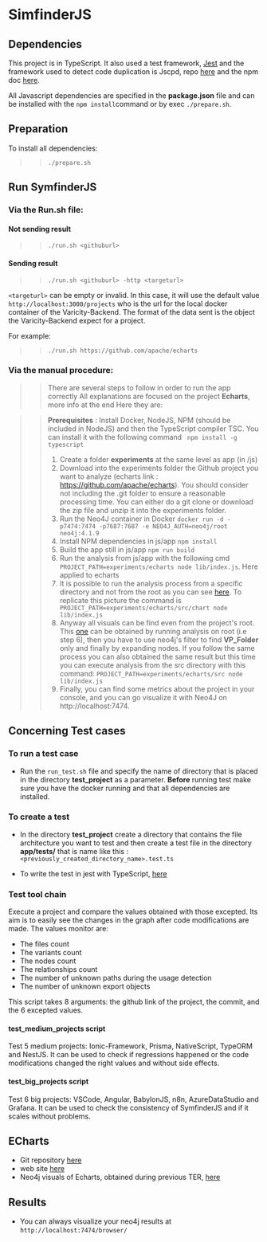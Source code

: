 # SimfinderJS

## Dependencies

This project is in TypeScript.
It also used a test framework, [Jest](https://jestjs.io/fr/) and the framework used to detect code duplication is Jscpd, repo [here](https://github.com/kucherenko/jscpd) and the npm doc [here](https://www.npmjs.com/package/jscpd).

All Javascript dependencies are specified in the **package.json** file and can be installed with the ```npm install```command or by exec ```./prepare.sh```.

## Preparation

To install all dependencies:

>>```./prepare.sh```


## Run SymfinderJS

### Via the Run.sh file:

#### Not sending result 

>>```./run.sh <githuburl>```

#### Sending result

>>```./run.sh <githuburl> -http <targeturl>```

``<targeturl>`` can be empty or invalid. In this case, it will use the default value ``http://localhost:3000/projects`` who is the url for the local docker container of the Varicity-Backend.
The format of the data sent is the object the Varicity-Backend expect for a project. 

For example:

>>```./run.sh https://github.com/apache/echarts```

### Via the manual procedure:

>> There are several steps to follow in order to run the app correctly
>> All explanations are focused on the project **Echarts**, more info at the end
>> Here they are:

>> **Prerequisites** : Install Docker, NodeJS, NPM (should be included in NodeJS) and then the TypeScript compiler TSC. You can install it with the following command ``` npm install -g typescript```
>> 1. Create a folder **experiments** at the same level as app (in /js)
>> 2. Download into the experiments folder the Github project you want to analyze (echarts link : https://github.com/apache/echarts). You should consider not including the .git folder to ensure a reasonable processing time. You can either do a git clone or download the zip file and unzip it into the experiments folder.
>> 3. Run the Neo4J container in Docker ``` docker run -d -p7474:7474 -p7687:7687 -e NEO4J_AUTH=neo4j/root neo4j:4.1.9 ```
>> 4. Install NPM dependencies in js/app ``` npm install ```
>> 5. Build the app still in js/app ``` npm run build ```
>> 6. Run the analysis from js/app with the following cmd ``` PROJECT_PATH=experiments/echarts node lib/index.js```. Here applied to echarts </br>
>> 7. It is possible to run the analysis process from a specific directory and not from the root as you can see [here](https://github.com/DeathStar3-projects/symfinder-js-ter-m1/blob/main/js/neo4J%20analysis%20results/ECharts/echart-chart_analysis.png). To replicate this picture the command is ``` PROJECT_PATH=experiments/echarts/src/chart node lib/index.js```
>> 8. Anyway all visuals can be find even from the project's root. This [one](https://github.com/DeathStar3-projects/symfinder-js-ter-m1/blob/main/js/neo4J%20analysis%20results/ECharts/echarts_vp_folders.png) can be obtained by running analysis on root (i.e step 6), then you have to use neo4j's filter to find **VP_Folder** only and finally by expanding nodes. If you follow the same process you can also obtained the same result but this time you can execute analysis from the src directory with this command: ```PROJECT_PATH=experiments/echarts/src node lib/index.js```
>> 9. Finally, you can find some metrics about the project in your console, and you can go visualize it with Neo4J on http://localhost:7474.

## Concerning Test cases

### To run a test case

- Run the ``` run_test.sh ``` file and specify the name of directory that is placed in the directory **test_project** as a parameter. **Before** running test make sure you have the docker running and that all dependencies are installed.

### To create a test

- In the directory **test_project** create a directory that contains the file architecture you want to test and then create a test file in the directory **app/tests/** that is name like this : ```<previously_created_directory_name>.test.ts```

- To write the test in jest with TypeScript, [here](https://jestjs.io/docs/getting-started#using-typescript)

### Test tool chain

Execute a project and compare the values obtained with those excepted. Its aim is to easily see the changes in the graph after code modifications are made.
The values monitor are:
- The files count
- The variants count
- The nodes count
- The relationships count
- The number of unknown paths during the usage detection
- The number of unknown export objects

This script takes 8 arguments: the github link of the project, the commit, and the 6 excepted values.

#### test_medium_projects script
Test 5 medium projects: Ionic-Framework, Prisma, NativeScript, TypeORM and NestJS. It can be used to check if regressions happened or the code modifications changed the right values and without side effects.


#### test_big_projects script
Test 6 big projects: VSCode, Angular, BabylonJS, n8n, AzureDataStudio and Grafana. It can be used to check the consistency of SymfinderJS and if it scales without problems.
  
## ECharts

- Git repository [here](https://github.com/apache/echarts)
- web site [here](https://echarts.apache.org/en/index.html)
- Neo4j visuals of Echarts, obtained during previous TER, [here](https://github.com/DeathStar3-projects/symfinder-js-ter-m1/tree/main/js/neo4J%20analysis%20results/ECharts)
## Results

- You can always visualize your neo4j results at ```http://localhost:7474/browser/```
